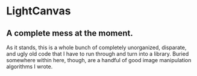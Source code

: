 # LightCanvas

## A complete mess at the moment.

As it stands, this is a whole bunch of completely unorganized, disparate, and ugly old code that I have to run through and turn into a library. Buried somewhere within here, though, are a handful of good image manipulation algorithms I wrote.
